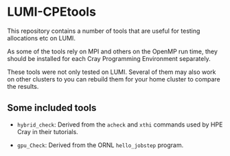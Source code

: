 # LUMI-CPEtools

This repository contains a number of tools that are useful for testing
allocations etc on LUMI.

As some of the tools rely on MPI and others on the OpenMP run time, they
should be installed for each Cray Programming Environment separately.

These tools were not only tested on LUMI. Several of them may also work on
other clusters to you can rebuild them for your home cluster to compare the
results.


## Some included tools

-   `hybrid_check`: Derived from the `acheck` and `xthi` commands used by HPE Cray in their
    tutorials.

-   `gpu_Check`: Derived from the ORNL `hello_jobstep` program.

